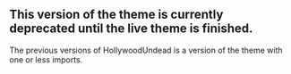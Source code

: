 <h2>This version of the theme is currently deprecated until the live theme is finished.</h2>

The previous versions of HollywoodUndead is a version of the theme with one or less imports.
